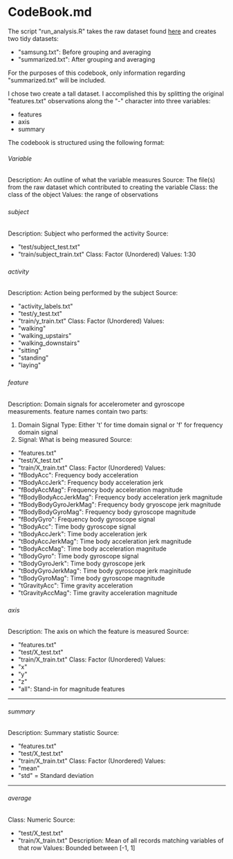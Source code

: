 # CodeBook.md

The script "run_analysis.R" takes the raw dataset found [here](https://d396qusza40orc.cloudfront.net/getdata%2Fprojectfiles%2FUCI%20HAR%20Dataset.zip) and creates two tidy datasets:
* "samsung.txt": Before grouping and averaging
* "summarized.txt": After grouping and averaging

For the purposes of this codebook, only information regarding "summarized.txt" will be included.

I chose two create a tall dataset. I accomplished this by splitting the original "features.txt" observations along the "-" character into three variables:
* features
* axis
* summary

The codebook is structured using the following format:

###### Variable
Description: An outline of what the variable measures
Source: The file(s) from the raw dataset which contributed to creating the variable
Class: the class of the object
Values: the range of observations
###

###### subject
Description: Subject who performed the activity
Source:
* "test/subject_test.txt"
* "train/subject_train.txt"
Class: Factor (Unordered)
Values: 1:30
###

###### activity
Description: Action being performed by the subject
Source:
* "activity_labels.txt"
* "test/y_test.txt"
* "train/y_train.txt"
Class: Factor (Unordered)
Values:
* "walking"
* "walking_upstairs"
* "walking_downstairs"
* "sitting"
* "standing"
* "laying"
###

###### feature
Description: Domain signals for accelerometer and gyroscope measurements. feature names contain two parts:
1. Domain Signal Type: Either 't' for time domain signal or 'f' for frequency domain signal
2. Signal: What is being measured
Source:
* "features.txt"
* "test/X_test.txt"
* "train/X_train.txt"
Class: Factor (Unordered)
Values:
* "fBodyAcc": Frequency body acceleration
* "fBodyAccJerk": Frequency body acceleration jerk
* "fBodyAccMag": Frequency body acceleration magnitude
* "fBodyBodyAccJerkMag": Frequency body acceleration jerk magnitude
* "fBodyBodyGyroJerkMag": Frequency body gryoscope jerk magnitude
* "fBodyBodyGyroMag": Frequency body gyroscope magnitude
* "fBodyGyro": Frequency body gyroscope signal
* "tBodyAcc": Time body gyroscope signal
* "tBodyAccJerk": Time body acceleration jerk
* "tBodyAccJerkMag": Time body acceleration jerk magnitude
* "tBodyAccMag": Time body acceleration magnitude
* "tBodyGyro": Time body gyroscope signal
* "tBodyGyroJerk": Time body gyroscope jerk
* "tBodyGyroJerkMag": Time body gyroscope jerk maginitude
* "tBodyGyroMag": Time body gyroscope magnitude
* "tGravityAcc": Time gravity acceleration
* "tGravityAccMag": Time gravity acceleration magnitude
###

###### axis
Description: The axis on which the feature is measured
Source:
* "features.txt"
* "test/X_test.txt"
* "train/X_train.txt"
Class: Factor (Unordered)
Values:
* "x"
* "y"
* "z"
* "all": Stand-in for magnitude features
***

###### summary
Description: Summary statistic
Source:
* "features.txt"
* "test/X_test.txt"
* "train/X_train.txt"
Class: Factor (Unordered)
Values:
* "mean"
* "std" = Standard deviation
***

###### average
Class: Numeric
Source:
* "test/X_test.txt"
* "train/X_train.txt"
Description: Mean of all records matching variables of that row
Values: Bounded between [-1, 1]